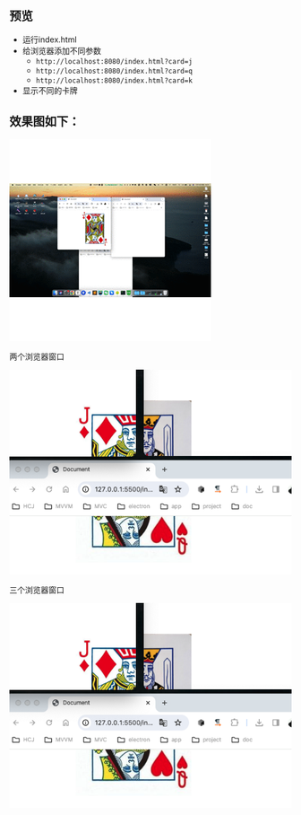 ## 预览
- 运行index.html
- 给浏览器添加不同参数 
  - `http://localhost:8080/index.html?card=j`
  - `http://localhost:8080/index.html?card=q`
  - `http://localhost:8080/index.html?card=k`
- 显示不同的卡牌


## 效果图如下：

![效果.gif](./xiaoguo.gif)

两个浏览器窗口

![两个浏览器窗口.png](./三个浏览器.png)

三个浏览器窗口

![三个浏览器窗口.png](./三个浏览器.png)